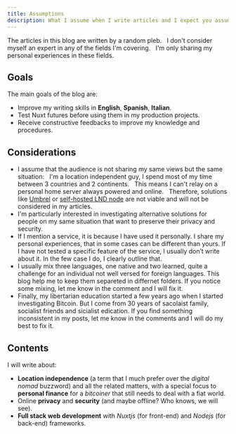 ```yaml
---
title: Assumptions
description: What I assume when I write articles and I expect you assume when you comment.
---
```

The articles in this blog are written by a random pleb.  
I don't consider myself an expert in any of the fields I'm covering.  
I'm only sharing my personal experiences in these fields. 
## Goals 
The main goals of the blog are:
- Improve my writing skills in **English**, **Spanish**, **Italian**.
- Test Nuxt futures before using them in my production projects.
- Receive constructive feedbacks to improve my knowledge and procedures.
## Considerations
- I assume that the audience is not sharing my same views but the same situation:  
I'm a location independent guy, I spend most of my time between 3 countries and 2 continents.  
This means I can't relay on a personal home server always powered and online.  
Therefore, solutions like [Umbrel](https://umbrel.com/) or [self-hosted LND node](https://github.com/lightningnetwork/lnd) are not viable and will not be considered in my articles.  
- I'm particularly interested in investigating alternative solutions for people on my same situation that want to preserve their privacy and security.  
- If I mention a service, it is because I have used it personally. I share my personal experiences, that in some cases can be different than yours. If I have not tested a specific feature of the service, I usually don’t write about it. In the few case I do, I clearly outline that.   
- I usually mix three languages, one native and two learned, quite a challenge for an individual not well versed for foreign languages. This blog help me to keep them separeted in differnet folders. If you notice some mixing, let me know in the comment and I will fix it.
- Finally, my libertarian education started a few years ago when I started investigating Bitcoin. But I come from 30 years of sacolaist family, socialist friends and sicialist edication. If you find something inconsistent in my posts, let me know in the comments and I will do my best to fix it.
## Contents
I will write about:
- **Location independence** (a term that I much prefer over the *digital nomad* buzzword) and all the related matters, with a special focus to **personal finance** for a *bitcoiner* that still needs to deal with a fiat world.
- Online **privacy** and **security** (and maybe offline? Who knows, we will see).
- **Full stack web development** with *Nuxtjs* (for front-end) and *Nodejs* (for back-end) frameworks.